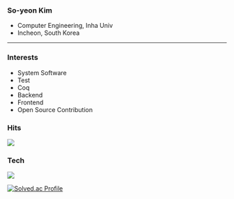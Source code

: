 ### So-yeon Kim
- Computer Engineering, Inha Univ
- Incheon, South Korea
<hr>

### Interests
- System Software
- Test
- Coq
- Backend
- Frontend
- Open Source Contribution

<h3>Hits</h3>
<a href="https://hits.seeyoufarm.com"><img src="https://hits.seeyoufarm.com/api/count/incr/badge.svg?url=https%3A%2F%2Fgithub.com%2Fkaswhy&count_bg=%238DBEDD&title_bg=%23E59A9A&icon=&icon_color=%23FFFFFF&title=HITS&edge_flat=false"/></a>

<h3>Tech</h3>
<img src="https://img.shields.io/badge/C++-00599C?style=flat-square&logo=Cplusplus&logoColor=white"/></a>

[![Solved.ac Profile](http://mazassumnida.wtf/api/v2/generate_badge?boj=lily7472)](https://solved.ac/lily7472/)
